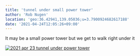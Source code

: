 ```yaml
---
title: 'tunnel under small power tower'
author: 'Rob Nugen'
location: 'geo:36.42941,139.05036;u=3.7900924682617188'
date: '2021-04-24T12:05:26+09:00'
---
```


It may be a small power tower but we get to walk right under it

[![2021 apr 23 tunnel under power tower](//b.robnugen.com/quests/walk-to-niigata/2021/en_route/day-09/thumbs/2021_apr_23_tunnel_under_power_tower.jpeg)](//b.robnugen.com/quests/walk-to-niigata/2021/en_route/day-09/2021_apr_23_tunnel_under_power_tower.jpeg)          
